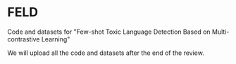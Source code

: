 # FELD
Code and datasets for "Few-shot Toxic Language Detection Based on Multi-contrastive Learning"

We will upload all the code and datasets after the end of the review. 
